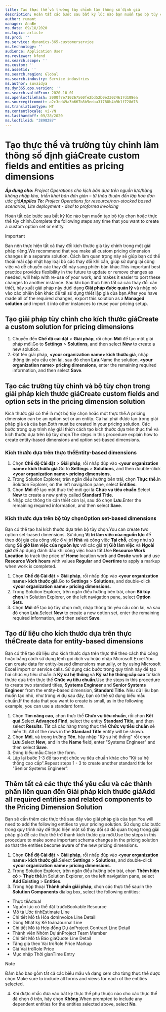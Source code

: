 ```yaml
---
title: Tạo thực thể và trường tùy chỉnh làm thông số định giá
description: Hoàn tất các bước sau bất kỳ lúc nào bạn muốn tạo bộ tùy chọn hoặc thực thể tùy chỉnh.
author: rumant
manager: AnnBe
ms.date: 09/18/2020
ms.topic: article
ms.prod: ''
ms.service: dynamics-365-customerservice
ms.technology: ''
audience: Application User
ms.reviewer: kfend
ms.search.scope: ''
ms.custom: ''
ms.assetid: ''
ms.search.region: Global
ms.search.industry: Service industries
ms.author: suvaidya
ms.dyn365.ops.version: ''
ms.search.validFrom: 2020-10-01
ms.openlocfilehash: 2000f7e710267560fe2bd52b0e33024617d108ea
ms.sourcegitcommit: a2c3cd49a3b667b8b5edaa31788b4b9b1f728d78
ms.translationtype: HT
ms.contentlocale: vi-VN
ms.lasthandoff: 09/28/2020
ms.locfileid: "3898287"
---
```

# <a name="create-custom-fields-and-entities-as-pricing-dimensions"></a><span data-ttu-id="de0c8-103">Tạo thực thể và trường tùy chỉnh làm thông số định giá</span><span class="sxs-lookup"><span data-stu-id="de0c8-103">Create custom fields and entities as pricing dimensions</span></span>

<span data-ttu-id="de0c8-104">_**Áp dụng cho:** Project Operations cho kịch bản dựa trên nguồn lực/hàng không nhập kho, triển khai bản đơn giản – từ thỏa thuận đến lập hóa đơn ước giá_</span><span class="sxs-lookup"><span data-stu-id="de0c8-104">_**Applies To:** Project Operations for resource/non-stocked based scenarios, Lite deployment - deal to proforma invoicing_</span></span>

<span data-ttu-id="de0c8-105">Hoàn tất các bước sau bất kỳ lúc nào bạn muốn tạo bộ tùy chọn hoặc thực thể tùy chỉnh.</span><span class="sxs-lookup"><span data-stu-id="de0c8-105">Complete the following steps any time that you want to create a custom option set or entity.</span></span>

> [!IMPORTANT]
> <span data-ttu-id="de0c8-106">Bạn nên thực hiện tất cả thay đổi kích thước giá tùy chỉnh trong một giải pháp riêng.</span><span class="sxs-lookup"><span data-stu-id="de0c8-106">We recommend that you make all custom pricing dimension changes in a separate solution.</span></span> <span data-ttu-id="de0c8-107">Cách làm quan trọng này sẽ giúp bạn có thể thoải mái cập nhật hay loại bỏ các thay đổi khi cần, giúp sử dụng lại công việc và dễ chuyển các thay đổ này sang phiên bản khác.</span><span class="sxs-lookup"><span data-stu-id="de0c8-107">This important best practice provides flexibility in the future to update or remove changes as needed, will help with re-use of your work, and makes it easier to port these changes to another instance.</span></span> <span data-ttu-id="de0c8-108">Sau khi bạn thực hiện tất cả các thay đổi cần thiết, hãy xuất giải pháp này dưới dạng **Giải pháp được quản lý** và nhập nó vào các phiên bản khác để tái sử dụng thiết lập giá của bạn.</span><span class="sxs-lookup"><span data-stu-id="de0c8-108">After you have made all of the required changes, export this solution as a **Managed solution** and import it into other instances to reuse your pricing setup.</span></span>


## <a name="create-a-custom-solution-for-pricing-dimensions"></a><span data-ttu-id="de0c8-109">Tạo giải pháp tùy chỉnh cho kích thước giá</span><span class="sxs-lookup"><span data-stu-id="de0c8-109">Create a custom solution for pricing dimensions</span></span>
1. <span data-ttu-id="de0c8-110">Chuyển đến **Chế độ cài đặt** > **Giải pháp**, rồi chọn **Mới** để tạo một giải pháp mới.</span><span class="sxs-lookup"><span data-stu-id="de0c8-110">Go to **Settings** > **Solutions**, and then select **New** to create a new solution.</span></span> 
2. <span data-ttu-id="de0c8-111">Đặt tên giải pháp, **\<your organization name> kích thước giá**, nhập thông tin yêu cầu còn lại, sau đó chọn **Lưu**.</span><span class="sxs-lookup"><span data-stu-id="de0c8-111">Name the solution, **\<your organization name> pricing dimensions**, enter the remaining required information, and then select **Save**.</span></span>
  
## <a name="create-custom-fields-and-option-sets-in-the-pricing-dimension-solution"></a><span data-ttu-id="de0c8-112">Tạo các trường tùy chỉnh và bộ tùy chọn trong giải pháp kích thước giá</span><span class="sxs-lookup"><span data-stu-id="de0c8-112">Create custom fields and option sets in the pricing dimension solution</span></span>

<span data-ttu-id="de0c8-113">Kích thước giá có thể là một bộ tùy chọn hoặc một thực thể.</span><span class="sxs-lookup"><span data-stu-id="de0c8-113">A pricing dimension can be an option set or an entity.</span></span> <span data-ttu-id="de0c8-114">Cả hai phải được tạo trong giải pháp giá cả của bạn.</span><span class="sxs-lookup"><span data-stu-id="de0c8-114">Both must be created in your pricing solution.</span></span> <span data-ttu-id="de0c8-115">Các bước trong quy trình này giải thích cách tạo kích thước dựa trên thực thể và kích thước dựa trên bộ tùy chọn.</span><span class="sxs-lookup"><span data-stu-id="de0c8-115">The steps in this procedure explain how to create entity-based dimensions and option set-based dimensions.</span></span>

### <a name="entity-based-dimensions"></a><span data-ttu-id="de0c8-116">Kích thước dựa trên thực thể</span><span class="sxs-lookup"><span data-stu-id="de0c8-116">Entity-based dimensions</span></span>

1. <span data-ttu-id="de0c8-117">Chọn **Chế độ Cài đặt** > **Giải pháp**, rồi nhấp đúp vào **\<your organization name> kích thước giá**.</span><span class="sxs-lookup"><span data-stu-id="de0c8-117">Go to **Settings** > **Solutions**, and then double-click **\<your organization name> pricing dimensions**.</span></span>
2. <span data-ttu-id="de0c8-118">Trong Solution Explorer, trên ngăn điều hướng bên trái, chọn **Thực thể**.</span><span class="sxs-lookup"><span data-stu-id="de0c8-118">In Solution Explorer, on the left navigation pane, select **Entities**.</span></span>
3. <span data-ttu-id="de0c8-119">Chọn **Mới** để tạo một thực thể mới gọi là **Chức vụ tiêu chuẩn**.</span><span class="sxs-lookup"><span data-stu-id="de0c8-119">Select **New** to create a new entity called **Standard Title**.</span></span> 
4. <span data-ttu-id="de0c8-120">Nhập các thông tin cần thiết còn lại, sau đó chọn **Lưu**.</span><span class="sxs-lookup"><span data-stu-id="de0c8-120">Enter the remaining required information, and then select **Save**.</span></span>


### <a name="option-set-based-dimensions"></a><span data-ttu-id="de0c8-121">Kích thước dựa trên bộ tùy chọn</span><span class="sxs-lookup"><span data-stu-id="de0c8-121">Option set-based dimensions</span></span> 
<span data-ttu-id="de0c8-122">Bạn có thể tạo hai kích thước dựa trên bộ tùy chọn.</span><span class="sxs-lookup"><span data-stu-id="de0c8-122">You can create two option set-based dimensions.</span></span> <span data-ttu-id="de0c8-123">Sử dụng **Vị trí làm việc của nguồn lực** để theo dõi giá của công việc ở vị trí **Nhà** và công việc **Tại chỗ**, cũng như sử dụng **Số giờ làm việc của nguồn lực** với các giá trị **Giờ làm việc** và **Ngoài giờ** để áp dụng đánh dấu khi công việc hoàn tất.</span><span class="sxs-lookup"><span data-stu-id="de0c8-123">Use **Resource Work Location** to track the price of **Home** location work and **Onsite** work and use **Resource Work hours** with values **Regular** and **Overtime** to apply a markup when work is completed.</span></span>


1. <span data-ttu-id="de0c8-124">Chọn **Chế độ Cài đặt** > **Giải pháp**, rồi nhấp đúp vào **\<your organization name> kích thước giá**.</span><span class="sxs-lookup"><span data-stu-id="de0c8-124">Go to **Settings** > **Solutions**, and double-click  **\<your organization name> pricing dimensions**.</span></span> 
2. <span data-ttu-id="de0c8-125">Trong Solution Explorer, trên ngăn điều hướng bên trái, chọn **Bộ tùy chọn**.</span><span class="sxs-lookup"><span data-stu-id="de0c8-125">In Solution Explorer, on the left navigation pane, select  **Option Sets**.</span></span> 
3. <span data-ttu-id="de0c8-126">Chọn **Mới** để tạo bộ tùy chọn mới, nhập thông tin yêu cầu còn lại, và sau đó chọn **Lưu**.</span><span class="sxs-lookup"><span data-stu-id="de0c8-126">Select **New** to create a new option set, enter the remaining required information, and then select **Save**.</span></span>

## <a name="create-data-for-entity-based-dimensions"></a><span data-ttu-id="de0c8-127">Tạo dữ liệu cho kích thước dựa trên thực thể</span><span class="sxs-lookup"><span data-stu-id="de0c8-127">Create data for entity-based dimensions</span></span>

<span data-ttu-id="de0c8-128">Bạn có thể tạo dữ liệu cho kích thước dựa trên thực thể theo cách thủ công hoặc bằng cách sử dụng lệnh gọi dịch vụ hoặc nhập Microsoft Excel.</span><span class="sxs-lookup"><span data-stu-id="de0c8-128">You can create data for entity-based dimensions manually, or by using Microsoft Excel import or service calls.</span></span> <span data-ttu-id="de0c8-129">Sử dụng các bước trong quy trình này để tạo hai chức vụ tiêu chuẩn là **Kỹ sư hệ thống** và **Kỹ sư hệ thống cấp cao** từ kích thước dựa trên thực thể **Chức vụ tiêu chuẩn**.</span><span class="sxs-lookup"><span data-stu-id="de0c8-129">Use the steps in this procedure to create two standard titles, **Systems Engineer** and **Senior Systems Engineer** from the entity-based dimension, **Standard Title**.</span></span> <span data-ttu-id="de0c8-130">Nếu dữ liệu bạn muốn tạo nhỏ, như trong ví dụ sau đây, bạn có thể sử dụng biểu mẫu chuẩn.</span><span class="sxs-lookup"><span data-stu-id="de0c8-130">If the data that you want to create is small, as in the following example, you can use a standard form.</span></span>

1. <span data-ttu-id="de0c8-131">Chọn **Tìm nâng cao**, chọn thực thể **Chức vụ tiêu chuẩn**, rồi chọn **Kết quả**.</span><span class="sxs-lookup"><span data-stu-id="de0c8-131">Select **Advanced Find**, select the entity **Standard Title**, and then select **Results**.</span></span> <span data-ttu-id="de0c8-132">Tất cả các hàng trong thực thể **Chức vụ tiêu chuẩn** sẽ hiển thị.</span><span class="sxs-lookup"><span data-stu-id="de0c8-132">All of the rows in the **Standard Title** entity will be shown.</span></span>
2. <span data-ttu-id="de0c8-133">Chọn **Mới**, và trong trường **Tên**, hãy nhập "Kỹ sư hệ thống" rồi chọn **Lưu**.</span><span class="sxs-lookup"><span data-stu-id="de0c8-133">Select **New**, and in the **Name** field, enter "Systems Engineer" and then select **Save**.</span></span>
3. <span data-ttu-id="de0c8-134">Đóng biểu mẫu.</span><span class="sxs-lookup"><span data-stu-id="de0c8-134">Close the form.</span></span> 
4. <span data-ttu-id="de0c8-135">Lặp lại bước 1-3 để tạo một chức vụ tiêu chuẩn khác cho "Kỹ sư hệ thống cao cấp".</span><span class="sxs-lookup"><span data-stu-id="de0c8-135">Repeat steps 1 - 3 to create another standard title for "Senior Systems Engineer".</span></span>

## <a name="add-all-required-entities-and-related-components-to-the-pricing-dimension-solution"></a><span data-ttu-id="de0c8-136">Thêm tất cả các thực thể yêu cầu và các thành phần liên quan đến Giải pháp kích thước giá</span><span class="sxs-lookup"><span data-stu-id="de0c8-136">Add all required entities and related components to the Pricing Dimension Solution</span></span>
<span data-ttu-id="de0c8-137">Bạn sẽ cần thêm các thực thể sau đây vào giải pháp giá của bạn.</span><span class="sxs-lookup"><span data-stu-id="de0c8-137">You will need to add the following entities to your pricing solution.</span></span> <span data-ttu-id="de0c8-138">Sử dụng các bước trong quy trình này để thực hiện một số thay đổi sơ đồ quan trọng trong giải pháp giá để các thực thể trở thành kích thước giá mới.</span><span class="sxs-lookup"><span data-stu-id="de0c8-138">Use the steps in this procedure to make some important schema changes in the pricing solution so that the entities become aware of the new pricing dimensions.</span></span>

1. <span data-ttu-id="de0c8-139">Chọn **Chế độ Cài đặt** > **Giải pháp**, rồi nhấp đúp vào **\<your organization name> kích thước giá**.</span><span class="sxs-lookup"><span data-stu-id="de0c8-139">Select **Settings** > **Solutions**, and double-click **\<your organization name> pricing dimensions**.</span></span> 
2. <span data-ttu-id="de0c8-140">Trong Solution Explorer, trên ngăn điều hướng bên trái, chọn **Thêm hiện có** > **Thực thể**.</span><span class="sxs-lookup"><span data-stu-id="de0c8-140">In Solution Explorer, on the left navigation pane, select **Add Existing** > **Entities**.</span></span>
3. <span data-ttu-id="de0c8-141">Trong hộp thoại **Thành phần giải pháp**, chọn các thực thể sau:</span><span class="sxs-lookup"><span data-stu-id="de0c8-141">In the **Solution Components** dialog box, select the following entities:</span></span>

  - <span data-ttu-id="de0c8-142">Thực tế</span><span class="sxs-lookup"><span data-stu-id="de0c8-142">Actual</span></span>
  - <span data-ttu-id="de0c8-143">Nguồn lực có thể đặt trước</span><span class="sxs-lookup"><span data-stu-id="de0c8-143">Bookable Resource</span></span>
  - <span data-ttu-id="de0c8-144">Mô tả Ước tính</span><span class="sxs-lookup"><span data-stu-id="de0c8-144">Estimate Line</span></span>
  - <span data-ttu-id="de0c8-145">Chi tiết Mô tả Hóa đơn</span><span class="sxs-lookup"><span data-stu-id="de0c8-145">Invoice Line Detail</span></span>
  - <span data-ttu-id="de0c8-146">Dòng Nhật ký Kế toán</span><span class="sxs-lookup"><span data-stu-id="de0c8-146">Journal Line</span></span>
  - <span data-ttu-id="de0c8-147">Chi tiết Mô tả Hợp đồng Dự án</span><span class="sxs-lookup"><span data-stu-id="de0c8-147">Project Contract Line Detail</span></span>
  - <span data-ttu-id="de0c8-148">Thành viên Nhóm Dự án</span><span class="sxs-lookup"><span data-stu-id="de0c8-148">Project Team Member</span></span>
  - <span data-ttu-id="de0c8-149">Chi tiết Mô tả Báo giá</span><span class="sxs-lookup"><span data-stu-id="de0c8-149">Quote Line Detail</span></span>
  - <span data-ttu-id="de0c8-150">Tăng giá theo Vai trò</span><span class="sxs-lookup"><span data-stu-id="de0c8-150">Role Price Markup</span></span>
  - <span data-ttu-id="de0c8-151">Giá Vai trò</span><span class="sxs-lookup"><span data-stu-id="de0c8-151">Role Price</span></span> 
  - <span data-ttu-id="de0c8-152">Mục nhập Thời gian</span><span class="sxs-lookup"><span data-stu-id="de0c8-152">Time Entry</span></span> 


> [!NOTE]
> <span data-ttu-id="de0c8-153">Đảm bảo bao gồm tất cả các biểu mẫu và dạng xem cho từng thực thể được chọn.</span><span class="sxs-lookup"><span data-stu-id="de0c8-153">Make sure to include all forms and views for each of the entities selected.</span></span>

4. <span data-ttu-id="de0c8-154">Khi được nhắc đưa vào bất kỳ thực thể phụ thuộc nào cho các thực thể đã chọn ở trên, hãy chọn **Không**.</span><span class="sxs-lookup"><span data-stu-id="de0c8-154">When prompted to include any dependent entities for the entities selected above, select **No**.</span></span>

